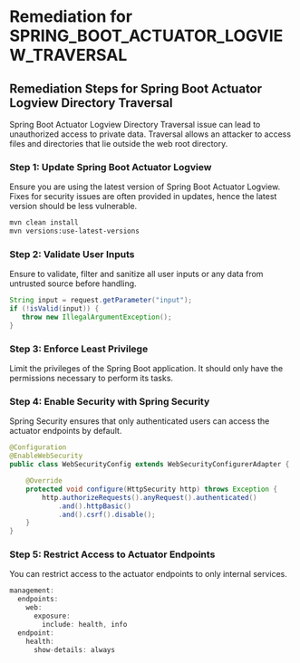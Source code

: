 # Remediation for SPRING_BOOT_ACTUATOR_LOGVIEW_TRAVERSAL

## Remediation Steps for Spring Boot Actuator Logview Directory Traversal

Spring Boot Actuator Logview Directory Traversal issue can lead to unauthorized access to private data. Traversal allows an attacker to access files and directories that lie outside the web root directory.

### Step 1: Update Spring Boot Actuator Logview
Ensure you are using the latest version of Spring Boot Actuator Logview. Fixes for security issues are often provided in updates, hence the latest version should be less vulnerable.
```bash
mvn clean install
mvn versions:use-latest-versions
```
### Step 2: Validate User Inputs
Ensure to validate, filter and sanitize all user inputs or any data from untrusted source before handling.

```java
String input = request.getParameter("input");
if (!isValid(input)) {
   throw new IllegalArgumentException();
}
```

### Step 3: Enforce Least Privilege
Limit the privileges of the Spring Boot application. It should only have the permissions necessary to perform its tasks.

### Step 4: Enable Security with Spring Security
Spring Security ensures that only authenticated users can access the actuator endpoints by default.
```java
@Configuration
@EnableWebSecurity
public class WebSecurityConfig extends WebSecurityConfigurerAdapter {

    @Override
    protected void configure(HttpSecurity http) throws Exception {
        http.authorizeRequests().anyRequest().authenticated()
            .and().httpBasic()
            .and().csrf().disable();
    }
}
```
### Step 5: Restrict Access to Actuator Endpoints
You can restrict access to the actuator endpoints to only internal services.
```java
management:
  endpoints:
    web:
      exposure:
        include: health, info
  endpoint:
    health:
      show-details: always
```
